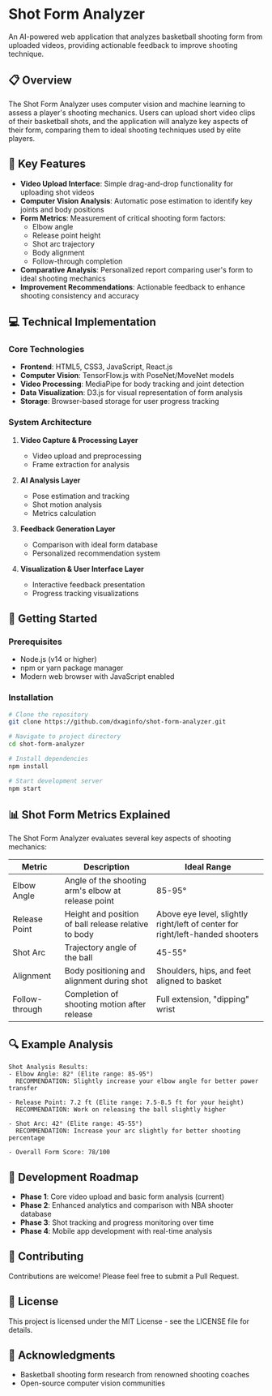 # Shot Form Analyzer

An AI-powered web application that analyzes basketball shooting form from uploaded videos, providing actionable feedback to improve shooting technique.

## 📋 Overview

The Shot Form Analyzer uses computer vision and machine learning to assess a player's shooting mechanics. Users can upload short video clips of their basketball shots, and the application will analyze key aspects of their form, comparing them to ideal shooting techniques used by elite players.

## 🎯 Key Features

- **Video Upload Interface**: Simple drag-and-drop functionality for uploading shot videos
- **Computer Vision Analysis**: Automatic pose estimation to identify key joints and body positions
- **Form Metrics**: Measurement of critical shooting form factors:
  - Elbow angle
  - Release point height
  - Shot arc trajectory
  - Body alignment
  - Follow-through completion
- **Comparative Analysis**: Personalized report comparing user's form to ideal shooting mechanics
- **Improvement Recommendations**: Actionable feedback to enhance shooting consistency and accuracy

## 💻 Technical Implementation

### Core Technologies

- **Frontend**: HTML5, CSS3, JavaScript, React.js
- **Computer Vision**: TensorFlow.js with PoseNet/MoveNet models
- **Video Processing**: MediaPipe for body tracking and joint detection
- **Data Visualization**: D3.js for visual representation of form analysis
- **Storage**: Browser-based storage for user progress tracking

### System Architecture

1. **Video Capture & Processing Layer**
   - Video upload and preprocessing
   - Frame extraction for analysis
   
2. **AI Analysis Layer**
   - Pose estimation and tracking
   - Shot motion analysis
   - Metrics calculation
   
3. **Feedback Generation Layer**
   - Comparison with ideal form database
   - Personalized recommendation system
   
4. **Visualization & User Interface Layer**
   - Interactive feedback presentation
   - Progress tracking visualizations

## 🚀 Getting Started

### Prerequisites

- Node.js (v14 or higher)
- npm or yarn package manager
- Modern web browser with JavaScript enabled

### Installation

```bash
# Clone the repository
git clone https://github.com/dxaginfo/shot-form-analyzer.git

# Navigate to project directory
cd shot-form-analyzer

# Install dependencies
npm install

# Start development server
npm start
```

## 📊 Shot Form Metrics Explained

The Shot Form Analyzer evaluates several key aspects of shooting mechanics:

| Metric | Description | Ideal Range |
|--------|-------------|-------------|
| Elbow Angle | Angle of the shooting arm's elbow at release point | 85-95° |
| Release Point | Height and position of ball release relative to body | Above eye level, slightly right/left of center for right/left-handed shooters |
| Shot Arc | Trajectory angle of the ball | 45-55° |
| Alignment | Body positioning and alignment during shot | Shoulders, hips, and feet aligned to basket |
| Follow-through | Completion of shooting motion after release | Full extension, "dipping" wrist |

## 🔍 Example Analysis

```
Shot Analysis Results:
- Elbow Angle: 82° (Elite range: 85-95°)
  RECOMMENDATION: Slightly increase your elbow angle for better power transfer
  
- Release Point: 7.2 ft (Elite range: 7.5-8.5 ft for your height)
  RECOMMENDATION: Work on releasing the ball slightly higher
  
- Shot Arc: 42° (Elite range: 45-55°)
  RECOMMENDATION: Increase your arc slightly for better shooting percentage
  
- Overall Form Score: 78/100
```

## 📝 Development Roadmap

- **Phase 1**: Core video upload and basic form analysis (current)
- **Phase 2**: Enhanced analytics and comparison with NBA shooter database
- **Phase 3**: Shot tracking and progress monitoring over time
- **Phase 4**: Mobile app development with real-time analysis

## 👥 Contributing

Contributions are welcome! Please feel free to submit a Pull Request.

## 📄 License

This project is licensed under the MIT License - see the LICENSE file for details.

## 🙏 Acknowledgments

- Basketball shooting form research from renowned shooting coaches
- Open-source computer vision communities
